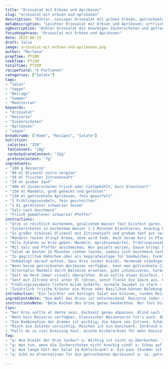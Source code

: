 ```yaml
---
title: "Orzosalat mit Erbsen und Aprikosen"
slug: "orzosalat-mit-erbsen-und-aprikosen"
description: "Kühler, nussiger Orzosalat mit grünen Erbsen, getrockneten Aprikosen, knackigen Mandeln und einem zitronig-scharfen Dressing. Leicht verändert: Reisorzo statt herkömmlicher Pasta für extra Lockerheit, frische Zuckerschoten statt Erbsen für knackige Note. Dazu Frühlingszwiebeln und gerösteter Sesam. Vegan, laktosefrei, ohne Eier. Perfekt als Beilage oder leichter Snack, gut vorzubereiten. Die Kombination aus säuerlich, süß und nussig macht jeden Bissen interessant, Texturen spielen wunderbar zusammen. Jeder Schritt zählt hier, Timing beim Kochen und Dressing-Mischung sind Schlüssel."
metaDescription: "Leichter Orzosalat mit Erbsen und Aprikosen; erfrischend und nussig, ideal für jedes warme Wetter. Vegan und einfach zuzubereiten."
ogDescription: "Kühler Orzosalat mit knackigen Zuckerschoten und getrockneten Aprikosen. Perfekter Snack oder Beilage für die Sommerzeit."
focusKeyphrase: "Orzosalat mit Erbsen und Aprikosen"
date: 2025-08-19
draft: false
image: orzosalat-mit-erbsen-und-aprikosen.png
author: "Marlena"
prepTime: PT20M
cookTime: PT15M
totalTime: PT35M
recipeYield: "6 Portionen"
categories: ["Salate"]
tags:
- "Salat"
- "Vegan"
- "Beilage"
- "Sommer"
- "Mediterran"
keywords:
- "Orzosalat"
- "Reisorzo"
- "Zuckerschoten"
- "Aprikosen"
- "vegan"
breadcrumb: ["Home", "Recipes", "Salate"]
nutrition: 
 calories: "320"
 fatContent: "18g"
 carbohydrateContent: "32g"
 proteinContent: "7g"
ingredients:
- "280 g Reisorzo"
- "90 ml Olivenöl extra vergine"
- "50 ml frischer Zitronensaft"
- "20 ml grober Senf"
- "400 ml Zuckerschoten frisch oder tiefgekühlt, kurz blanchiert"
- "150 ml Mandeln, grob gehackt und geröstet"
- "150 ml getrocknete Aprikosen, fein gewürfelt"
- "3 Frühlingszwiebeln, fein geschnitten"
- "1 EL gerösteter schwarzer Sesam"
- "Salz nach Geschmack"
- "Frisch gemahlener schwarzer Pfeffer"
instructions:
- "Orzo in reichlich kochendem, gesalzenem Wasser fast bissfest garen. Beobachten, der Kern soll noch minimal Biss haben – nicht pappig! Genaue Zeit variiert mit Sorte und Topf. Sofort abgießen, mit etwas Olivenöl vermengen, damit er nicht klebt. Beiseitestellen, kurz abkühlen lassen, sonst verteilt sich das Dressing nicht gut."
- "Zuckerschoten in kochendem Wasser 1-2 Minuten blanchieren, knackig bleibt wichtig. Abtropfen, kalt abschrecken, Frische bewahren, Farbe und Knack erhalten. Alternativ grüne Mini-Erbsenschoten, aber Zuckerschoten bringen bessere Textur."
- "In großer Schüssel Olivenöl mit Zitronensaft und grobem Senf gut verrühren. Geschmack aktivieren – licht, Säure, Schärfe. Dann Orzo unterheben, damit sich die Aromen setzen können, etwas ziehen lassen."
- "Mandeln rosten bringt Aroma, ohne wird fade. Auch Sesam kurz in Pfanne anrösten, bis Geruch entsteht, das knackige Element gibt Kontrast."
- "Alle Zutaten zu Orzo geben: Mandeln, Aprikosenwürfel, Frühlingszwiebeln, Sesam und Zuckerschoten. Mit sorgfältigem, aber leichtem Wendeln mischen. Nicht zerdrücken, Struktur behalten."
- "Mit Salz und Pfeffer abschmecken. Nur gezielt würzen; Sauce bringt bereits Balance. Sollte frisch, leicht säuerlich und nussig schmecken, Aprikosen setzen süße Gegenpunkte."
- "Salat am besten 15 Minuten ziehen lassen, sodass sich Geschmack verbindet. Nicht zu lange, sonst gummiartig. Optimal leicht kühl servieren – erinnert an Sommerpicknick ohne schwere Zutaten."
- "Zu gegrilltem Hähnchen oder als Separateinlage für Sandwiches. Funktioniert auch gut mit gegrilltem Tofu oder Halloumi, falls Käse ok ist."
- "Unbedingt darauf achten, dass Orzo locker bleibt. Vermeide ständiges Rühren nach dem Abkühlen. Die Ölmenge sorgt für Glanz und verhindert Zusammenkleben."
- "Wenn keine getrockneten Aprikosen verfügbar, kann man getrocknete Cranberries nehmen, bringt andere Süße, perfekt mit Zitrone und Senf. Oder frische Mangowürfel für exotischere Note."
- "Alternativ Mandeln durch Walnüsse ersetzen, gibt intensiveren, herberen Crunch und passt zu Zitronendressing gut."
- "Zeit am Herd immer visuell überprüfen. Orzo sollte etwas bissfest, nicht matschig sein. Wenn zu weich, saugt der Salat später zu viel Dressing auf, wird pampig."
- "Senf mit Zitrone erst unter Öl rühren, sonst flockt die Säure aus. Gleichmäßige Emulsion macht Geschmack feiner, Dressing verbindet besser mit Pasta."
- "Frühlingszwiebeln liefern milde Schärfe, normale Zwiebel zu stark – hätte das Gericht zerstört. Geschmack will Balance, keine Dominanz."
- "Zusätzlich frische Kräuter wie Minze oder Basilikum können Belebung schaffen, wenn gewünscht. Aber dann erst kurz vor dem Servieren zufügen, verliert sonst Aroma."
introduction: "Ein leichter und körniger Salat aus kleinen, runden Reisorzo-Pasta, kombiniert mit knackigen Zuckerschoten, süßen getrockneten Aprikosen und gerösteten Mandeln. Ein simples Gericht, das durch die frische Säure von Zitronensaft und die herbe Note von grobem Senf lebendig wird. Statt klassischem Weizensorzo verwende ich Reisorzo. Das ändert Textur und macht den Salat lockerer. Das Zuckerschotenerlebnis bringt mehr Biss als Tiefkühlerbsen; feine süße brunoise Aprikosen liefern angenehme Fruchtnoten. Gerösteter Sesam ergänzt Mandeln, gibt Tiefe. Leicht zuzubereiten, gut vorbereitbar, ideal als Beilage oder kalter Snack. Wird bei mir oft Sommerbegleiter, zeigt wie schlicht Zutaten spielen können."
ingredientsNote: "Die Wahl des Orzos ist entscheidend. Reisorzo (oder auch Mini-Reisformate) geben lockereren, weniger klebenden Salat. Klassische Weizensorzo funktionieren auch, werden aber oft mehliger. Zuckerschoten bringen frische Knackigkeit, sind mir lieber als weich gekochte Erbsen. Mandeln vor dem Hacken kurz rösten, das Holzige verschwindet, nussige Öle entwickeln sich. Falls keine Aprikosen verfügbar, eignen sich Cranberries oder kleine Datteln – aber sehr gut abtropfen lassen. Frischer Zitronensaft ist Pflicht; aus der Flasche ist fad. Senf grob und nicht pastös sollte mit Öl und Zitrone emulgieren, macht Dressing tragfähig. Immer alles abwiegen, besonders Öl und Zitrone, sonst wird zu ölig oder zu sauer. Mit Frühlingszwiebeln vorsichtig, sie sind mild aber geben Aroma. Sesam gibt spannende Textur, nicht auslassen."
instructionsNote: "Beim Kochen des Orzos genau beobachten. Nur fast bissfest, sonst später matschig. Sofort abgießen und noch heißen Orzo mit Öl vermengen, damit die Körner nicht zusammenkleben. Blanchieren der Zuckerschoten geht schnell, optisch klarer Indikator –Zuckerschoten leuchten danach. Öl, Zitrone und Senf zuerst vermischen, bis leichte Emulsion entsteht. Nicht einfach alle Zutaten zusammenwerfen, Dressings benötigen Sorgfalt zum Binden. Beim Mischen der festen Zutaten mit Orzo behutsam vorgehen – nicht zerdrücken, Textur erhalten. Würzen zum Schluss. 15 Minuten Ziehzeit lässt Aromen verbinden, nicht länger als 30 Minuten lagern, sonst weicht die Pasta komplett auf und verliert Struktur. Röstigen Sesam und Mandeln erst direkt vor Verwendung rösten, sonst verlieren sie Aroma und Knack. Salat kalt oder bei Zimmertemperatur servieren, damit die Aromen sich entfachen."
tips:
- "Der Orzo sollte al dente sein. Kochzeit genau abpassen. Blind nach Timings ist nicht ideal, immer mal probieren, damit die Textur passt. Orzo braucht Miteinander mit dem Dressing. Wenn zu weich, ist das Endergebnis matschig. Nimm frische Zutaten. Alte Erbsen bringen keinen Geschmack."
- "Wenn kein Reisorzo verfügbar, klassischer Weizensorzo tut's auch. Aber er wird klebriger. Koche ihn und lass ihn abkühlen. Dann gleich mischen. Ach, ich habe Zuckerschoten auch mal vergessen. Frische, knackige Erbsen sind manchmal ein Deal. Mit frischen Kräutern wird's interessanter, aber geh sparsam damit."
- "Die Kombination der Aromen ist wichtig; die Säure von Zitrone, Schärfe vom Senf. Nicht übertreiben. Ein paar Tropfen mehr Öl könnten den Salat auch nach dem Servieren glänzen lassen. Zuckerschoten blanchieren?"
- "Misch die Zutaten vorsichtig. Mischen ist ein Kunstwerk. Zerdrück nicht alles. Struktur ist das Geheimnis. Beim Rühren hören, wie es klingt. Genießen, wie die Aromen sich verbinden. Ziehzeit von 15 Minuten ist optimal, aber nicht mehr. Kontrolliere den Salat immer."
- "Falls du zu viel Dressing hast, mische Kichererbsen für mehr Konsistenz unter. Sie nehmen auch die Aromen gut auf. Ich habe auch mal gerösteten Knoblauch hinzugefügt, das bringt neue Tiefe. Aber das kann die ursprünglichen Aromen überdecken. Verwende eine leichte Hand."
faq:
- "q: Wie bleibt der Orzo locker? a: Wichtig ist nicht zu überkochen. Immer im Blick behalten. Nach dem Kochen mit Öl mischen, bevor es abkühlt. Zu viel Rühren nach dem Abkühlen ist ein No-Go. Dann klebt alles."
- "q: Was tun, wenn die Zuckerschoten nicht knackig sind? a: Schau auf die Blanchierzeit. Halte sie nur kurz im kochenden Wasser; danach sofort abkühlen. Zu lange blühen sie und verlieren ihren Biss. Manchmal frische Erbsen nutzen."
- "q: Wie lange hält der Salat im Kühlschrank? a: Ein paar Stunden ist meistens genug. Nach 30 Minuten im Kühlschrank ölt der Orzo gerne. Mag eventuell matschig werden. Frisch bleibt er am besten. Nach einem Tag wird es komisch."
- "q: Gibt es Alternativen für die getrockneten Aprikosen? a: Ja, getrocknete Cranberries. Sie haben eine andere Süße, passen gut. Aber sie behalten nicht die richtige Textur. Datteln sind auch eine Option; kurz schneiden, um süße Biss zu bekommen."

---
```

